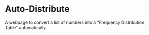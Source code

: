 # Auto-Distribute
A webpage to convert a list of numbers into a "Frequency Distribution Table" automatically.
